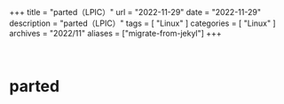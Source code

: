 +++
title = "parted（LPIC）"
url = "2022-11-29"
date = "2022-11-29"
description = "parted（LPIC）"
tags = [
  "Linux"
]
categories = [
  "Linux"
]
archives = "2022/11"
aliases = ["migrate-from-jekyl"]
+++

<br>

# parted


